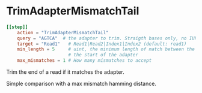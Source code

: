 # TrimAdapterMismatchTail


```toml
[[step]]
    action = "TrimAdapterMismatchTail"
    query = "AGTCA"  # the adapter to trim. Straigth bases only, no IUPAC.
    target = "Read1"   # Read1|Read2|Index1|Index2 (default: read1)
    min_length = 5     # uint, the minimum length of match between the end of the read and
                       # the start of the adapter
    max_mismatches = 1 # How many mismatches to accept
```



Trim the end of a read if it matches the adapter.

Simple comparison with a max mismatch hamming distance.
